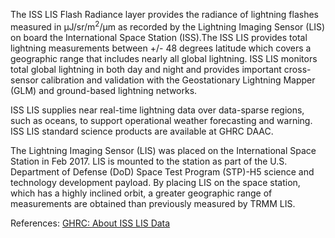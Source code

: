 The ISS LIS Flash Radiance layer provides the radiance of lightning flashes measured in &mu;J/sr/m<sup>2</sup>/&mu;m as recorded by the Lightning Imaging Sensor (LIS) on board the International Space Station (ISS).The ISS LIS provides total lightning measurements between +/- 48 degrees latitude which covers a geographic range that includes nearly all global lightning. ISS LIS monitors total global lightning in both day and night and provides important cross-sensor calibration and validation with the Geostationary Lightning Mapper (GLM) and ground-based lightning networks.

ISS LIS supplies near real-time lightning data over data-sparse regions, such as oceans, to support operational weather forecasting and warning. ISS LIS standard science products are available at GHRC DAAC.

The Lightning Imaging Sensor (LIS) was placed on the International Space Station in Feb 2017. LIS is mounted to the station as part of the U.S. Department of Defense (DoD) Space Test Program (STP)-H5 science and technology development payload. By placing LIS on the space station, which has a highly inclined orbit, a greater geographic range of measurements are obtained than previously measured by TRMM LIS.

References: [GHRC: About ISS LIS Data](https://lance.nsstc.nasa.gov/iss-lis/index.html)
